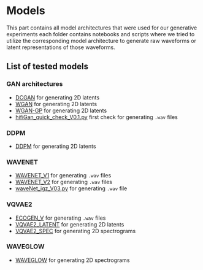 # Models
This part contains all model architectures that were used for our generative experiments each folder contains notebooks and scripts where we tried to utilize the corresponding model architecture to generate raw waveforms or latent representations of those waveforms.
## List of tested models
### GAN architectures
- [DCGAN](GAN/DCGAN/DCGAN.py) for generating 2D latents
- [WGAN](GAN/WGAN/WGAN.py) for generating 2D latents
- [WGAN-GP](GAN/WGAN-GP/WGAN-GP.py) for generating 2D latents
- [hifiGan_quick_check_V0.1.py](GAN/HiFiGan/HiFiGan_quick_check_V.01.py) first check for generating `.wav` files
### DDPM
- [DDPM](DDPM/README.md) for generating 2D latents
### WAVENET
- [WAVENET_V1](WAVENET/wavenet_v1/WAVENET_TRAIN.ipynb) for generating `.wav` files 
- [WAVENET_V2](WAVENET/wavenet_v2/WAVENET_TRAIN.ipynb) for generating `.wav` files
- [waveNet_igz_V03.py](WAVENET/waveNet_igz/waveNet_igz_V03.py) for generating `.wav` file
### VQVAE2
- [ECOGEN_V](VQVAE2/ECOGEN_V/VQVAE2_from_ECOGEN.ipynb) for generating `.wav` files
- [VQVAE2_LATENT](VQVAE2/VQVAE2_LATENT/VQVAE2_LATENT.ipynb) for generating 2D latents 
- [VQVAE2_SPEC](VQVAE2/VQVAE2_SPEC/VQVAE2.ipynb) for generating 2D spectrograms
### WAVEGLOW
- [WAVEGLOW](WAVEGLOW/WAVEGLOW.ipynb) for generating 2D spectrograms

